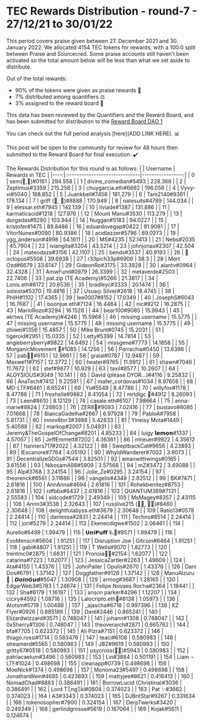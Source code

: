 
# TEC Rewards Distribution - round-7  - 27/12/21 to 30/01/22
This period covers praise given between 27. December 2021 and 30. January 2022. We allocated 4154 TEC tokens for rewards, with a 100:0 split between Praise and Sourcecred. Some praise accounts still haven’t been activated so the total amount below will be less than what we set aside to distribute.

Out of the total rewards:

* 90% of the tokens were given as praise rewards :pray:
* 7% distributed among quantifiers :balance_scale:
* 3% assigned to the reward board :memo:

This data has been reviewed by the Quantifiers and the Reward Board, and has been submitted for distribution to the [Reward Board DAO 1](https://xdai.aragon.blossom.software/#/rewardboardtec/)


You can check out the full period analysis [here](ADD LINK HERE). :bar_chart:

This post will be open to the community for review for 48 hours then submitted to the Reward Board for final execution. :heavy_check_mark:

The Rewards Distribution for this round is as follows:
|     | Username                      |   Rewards in TEC |
|----:|:------------------------------|-----------------:|
|   0 | sem(🌸,🐝)#0161               |       294.558    |
|   1 | divine_comedian#5493          |       228.368    |
|   2 | Zeptimus#3359                 |       215.256    |
|   3 | chuygarcia.eth#6692           |       196.056    |
|   4 | Vyvy-vi#5040                  |       188.852    |
|   5 | Juankbell#7458                |       181.279    |
|   6 | Tam2140#9361                  |       178.134    |
|   7 | griff (💜, 💜)#8888           |       170.949    |
|   8 | natesuits#4789                |       144.034    |
|   9 | elessar.eth#7945              |       142.139    |
|  10 | liviade#1387                  |       131.886    |
|  11 | karmaticacid#1218             |       127.976    |
|  12 | Mount Manu#3530               |       113.279    |
|  13 | durgadas#9280                 |       103.944    |
|  14 | Nuggan#5183                   |        94.0227   |
|  15 | kristofer#1475                |        89.8486   |
|  16 | eduardovegap#0422             |        81.9081   |
|  17 | VitorNunes#0090               |        80.9386   |
|  18 | acidlazzer#5796               |        69.0273   |
|  19 | ygg_anderson#4998             |        54.1611   |
|  20 | MS#4235                       |        52.1413   |
|  21 | Nebs#2035                     |        45.7904   |
|  22 | iviangita#3204                |        43.5214   |
|  23 | johnjonas#2307                |        42.504    |
|  24 | mateodaza#3156                |        42.1107   |
|  25 | bends#3537                    |        40.9193   |
|  26 | 🐙 octopus#5508               |        39.6938   |
|  27 | r33pich33p#6906               |        38.3      |
|  28 | Mert Ozd#6679                 |        33.6147   |
|  29 | GideonRo#3175                 |        33.3928   |
|  30 | alantv#0964                   |        32.4328   |
|  31 | AmwFund#0979                  |        26.3399   |
|  32 | metaverde#2503                |        22.7406   |
|  33 | pat.zip (TE Academy)#5266     |        21.3817   |
|  34 | Lonis.eth#8172                |        20.6536   |
|  35 | bradleyc#3333                 |        20.1474   |
|  36 | solsista#5370                 |        19.4816   |
|  37 | Usua◎ Silver#2618             |        18.4745   |
|  38 | PhilH#1102                    |        17.4365   |
|  39 | lee0007#8152                  |        17.0349   |
|  40 | JosephS#6043                  |        16.7687   |
|  41 | boonjue.eth#7124              |        16.4464   |
|  42 | nic#9212                      |        16.2875   |
|  43 | MarioRozo#3294                |        16.1528   |
|  44 | bear100#9085                  |        15.9943   |
|  45 | akrtws (TE Academy)#4246      |        15.5968   |
|  46 | missing username              |        15.5775   |
|  47 | missing username              |        15.5775   |
|  48 | missing username              |        15.5775   |
|  49 | zhiwei#1356                   |        15.4857   |
|  50 | Mike Brunt#0745               |        15.2031   |
|  51 | tigeroid#2951                 |        15.0335   |
|  52 | Letty#5399                    |        14.7814   |
|  53 | angieberryberry#9822          |        14.6492   |
|  54 | missgene#7773                 |        14.1858   |
|  55 | MorganicMovement 🍄#1085      |        14.1256   |
|  56 | Parrachia#0450                |        13.6398   |
|  57 | pab🐝🐙#6151                  |        12.9661   |
|  58 | graial#0787                   |        12.9487   |
|  59 | Maxwe11#7157                  |        12.3772   |
|  60 | heater#9765                   |        11.9912   |
|  61 | shawn#7046                    |        11.7672   |
|  62 | stef#9877                     |        10.929    |
|  63 | taxil#8577                    |        10.2607   |
|  64 | ALOYSIOUS#3049                |        10.141    |
|  65 | David (please DYOR...)#4116   |         9.25832  |
|  66 | AnaTech#7412                  |         9.22591  |
|  67 | mafer_cordovas#1034           |         8.97656  |
|  68 | MD-LTF#6461                   |         8.65241  |
|  69 | Yu#5549                       |         8.47786  |
|  70 | willyfox#1178                 |         8.47786  |
|  71 | freshelle#9882                |         8.41054  |
|  72 | mrtdlgc 🐝#4912               |         8.26093  |
|  73 | Leen#8610                     |         8.12129  |
|  74 | casale.eth#6107               |         7.98664  |
|  75 | anna-marie#8824               |         7.26603  |
|  76 | ZER8🧠#9093                   |         7.02416  |
|  77 | bustavo#8085                  |         7.01668  |
|  78 | BiancaGadelha#2667            |         6.97928  |
|  79 | PabloA#7958                   |         5.81731  |
|  80 | innov8tor3#3988               |         5.42833  |
|  81 | Yineisy Mota#1449             |         5.40588  |
|  82 | markop#2007                   |         5.04931  |
|  83 | Jeremy&TheGospelOfChange#8201 |         4.85233  |
|  84 | luigy 𝗹𝗲𝗺𝗼𝗻#1337              |         4.57057  |
|  85 | JeffEmmett#7202               |         4.36361  |
|  86 | mheuer#9922                   |         4.35612  |
|  87 | hanners717#2022               |         4.32122  |
|  88 | SweptbackCat#9656             |         4.23893  |
|  89 | lEscanore#7764                |         4.05192  |
|  90 | WhyldWanderer#7002            |         3.9073   |
|  91 | DecentralizeSDGs#7544         |         3.82501  |
|  92 | amanwithwings#0165            |         3.61556  |
|  93 | NikosamA98#5909               |         3.57566  |
|  94 | mZ#3472                       |         3.49088  |
|  95 | Alp#3768                      |         3.24154  |
|  96 | Jolie_Ze#0295                 |         3.24154  |
|  97 | theorenck#6561                |         3.11686  |
|  98 | vangelis#4349                 |         2.82512  |
|  99 | BK#7471                       |         2.61816  |
| 100 | AnnAnna#4694                  |         2.61816  |
| 101 | Rohekbenitez#8753             |         2.61816  |
| 102 | rdfbbx#6437                   |         2.61816  |
| 103 | QUANTUM369#7131               |         2.55583  |
| 104 | sidcode#1729                  |         2.49349  |
| 105 | MsMagey#8357                  |         2.43115  |
| 106 | Annn3#3538                    |         2.32643  |
| 107 | russlive215 (🧙🏾, 🧙🏾)#8460 |         2.30648  |
| 108 | delightfulabyss.eth#3679      |         2.30648  |
| 109 | Ratio13#0578                  |         2.24414  |
| 110 | danlessa#2831                 |         2.24414  |
| 111 | Techno#8514                   |         2.24414  |
| 112 | jori#5279                     |         2.24414  |
| 113 | Ekeneodigwe#1502              |         2.06461  |
| 114 | Aurelio#6499                  |         1.99479  |
| 115 | 𝗨𝗻𝗶𝗣𝘂𝗳𝗳 🜐🐙#9571              |         1.99479  |
| 116 | EvoMensch#5604                |         1.91251  |
| 117 | Disruption Joe | Gitcoin#6464 |         1.91251  |
| 118 | gabi#4807                     |         1.91251  |
| 119 | T Wells#9070                  |         1.82773  |
| 120 | trentmc0#2875                 |         1.6831   |
| 121 | Pronoia🐙🦘#2154              |         1.62077  |
| 122 | catarina#7223                 |         1.62077  |
| 123 | JessicaZartler#2263           |         1.49609  |
| 124 | Ata#4155                      |         1.43376  |
| 125 | JohnPaller | Opolis#2670      |         1.43376  |
| 126 | Dani Dos#6791                 |         1.37142  |
| 127 | Doggfather#9126               |         1.37142  |
| 128 | ManuAlzuru🥑 | 𝘿𝙤𝙞𝙣𝙂𝙪𝙙#5047   |         1.30908  |
| 129 | armog#3687                    |         1.28165  |
| 130 | EdgarWeb3#5783                |         1.24674  |
| 131 | Felipe Novaes Rocha#2364      |         1.18441  |
| 132 | Sha#6179                      |         1.16197  |
| 133 | anson parker#4296             |         1.12207  |
| 134 | ciciry#4592                   |         1.08716  |
| 135 | Lalocripto.eth🏴#8138         |         1.05973  |
| 136 | Atotsm#5719                   |         1.00488  |
| 137 | _ajascha#6718                 |         0.997396 |
| 138 | KZ Flyer#0926                 |         0.885189 |
| 139 | Daré#2446                     |         0.865241 |
| 140 | Elizardwizzard#3571           |         0.748047 |
| 141 | johann#1308                   |         0.748047 |
| 142 | 0xSherry#1306                 |         0.748047 |
| 143 | theoverarch#2871              |         0.665762 |
| 144 | bfa#7705                      |         0.623372 |
| 145 | Ali Pizra#7151                |         0.623372 |
| 146 | thiago.rossi#1714             |         0.583476 |
| 147 | teaci#6108                    |         0.580983 |
| 148 | streamerd#5565                |         0.580983 |
| 149 | JBZ#9619                      |         0.580983 |
| 150 | gritty67#0518                 |         0.580983 |
| 151 | osycross(🦎🦎)#5943           |         0.580983 |
| 152 | patriacaelum#3496             |         0.580983 |
| 153 | Lin#3884                      |         0.501191 |
| 154 | Liam ¬ LTF#1024               |         0.498698 |
| 155 | cleanapp#0739                 |         0.498698 |
| 156 | MoeNick#1374                  |         0.498698 |
| 157 | Monoma23#5497                 |         0.498698 |
| 158 | JonathanWein#4685             |         0.423893 |
| 159 | mattyjee#8621                 |         0.416413 |
| 160 | NomadChad#8883                |         0.386491 |
| 161 | BorrowLucid (Christina)#3036  |         0.386491 |
| 162 | Lord TΞngΞki#0804             |         0.374023 |
| 163 | Pat ✨#3662                   |         0.374023 |
| 164 | A3#3343                       |         0.374023 |
| 165 | DJBritStar#9267               |         0.331634 |
| 166 | tokenosopher#7900             |         0.324154 |
| 167 | DerpTwerks#3420               |         0.249349 |
| 168 | gerlindgrosse#5619            |         0.167064 |
| 169 | Kojak#5611                    |         0.124674 |